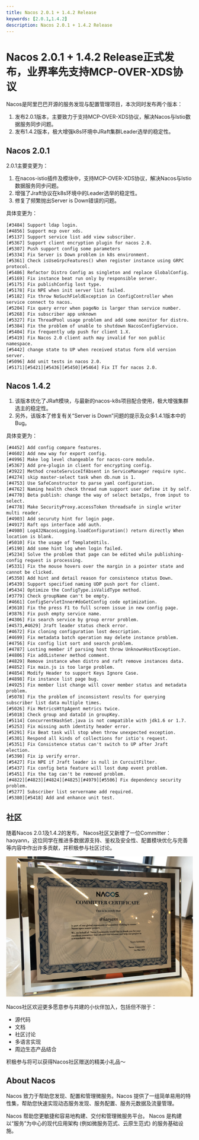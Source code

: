 ```yaml
---
title: Nacos 2.0.1 + 1.4.2 Release
keywords: [2.0.1,1.4.2]
description: Nacos 2.0.1 + 1.4.2 Release
---
```


# Nacos 2.0.1 + 1.4.2 Release正式发布，业界率先支持MCP-OVER-XDS协议

Nacos是阿里巴巴开源的服务发现与配置管理项目，本次同时发布两个版本：

1. 发布2.0.1版本，主要致力于支持MCP-OVER-XDS协议，解决Nacos与Istio数据服务同步问题。
1. 发布1.4.2版本，极大增强k8s环境中JRaft集群Leader选举的稳定性。

## Nacos 2.0.1

2.0.1主要变更为：

1. 在nacos-istio插件及模块中，支持MCP-OVER-XDS协议，解决Nacos与Istio数据服务同步问题。
2. 增强了Jraft协议在k8s环境中的Leader选举的稳定性。
3. 修复了频繁抛出Server is Down错误的问题。

具体变更为：

```
[#3484] Support ldap login.
[#4856] Support mcp over xds.
[#5137] Support service list add view subscriber.
[#5367] Support client encryption plugin for nacos 2.0.
[#5307] Push support config some parameters
[#5334] Fix Server is Down problem in k8s environment.
[#5361] Check isUseGrpcFeatures() when register instance using GRPC protocol.
[#5486] Refactor Distro Config as singleton and replace GlobalConfig.
[#5169] Fix instance beat run only by responsible server.
[#5175] Fix publishConfig lost type.
[#5178] Fix NPE when init server list failed.
[#5182] Fix throw NoSuchFieldException in ConfigController when service connect to nacos.
[#5204] Fix query error when pageNo is larger than service number.
[#5268] Fix subscriber app unknown
[#5327] Fix ThreadPool usage problem and add some monitor for distro.
[#5384] Fix the problem of unable to shutdown NacosConfigService.
[#5404] Fix frequently udp push for client 1.X.
[#5419] Fix Nacos 2.0 client auth may invalid for non public namespace.
[#5442] change state to UP when received status form old version server.
[#5096] Add unit tests in nacos 2.0.
[#5171][#5421][#5436][#5450][#5464] Fix IT for nacos 2.0.
```

## Nacos 1.4.2

1. 该版本优化了JRaft模块，与最新的nacos-k8s项目配合使用，极大增强集群选主的稳定性。
2. 另外，该版本了修复有关“Server is Down”问题的提示及众多1.4.1版本中的Bug。

具体变更为：

```
[#4452] Add config compare features.
[#4602] Add new way for export config.
[#4996] Make log level changeable for nacos-core module.
[#5367] Add pre-plugin in client for encrypting config.
[#3922] Method createServiceIfAbsent in ServiceManager require sync.
[#4274] skip master-select task when db.num is 1.
[#4753] Use SafeConstructor to parse yaml configuration.
[#4762] Naming health check thread num support user define it by self.
[#4770] Beta publish: change the way of select betaIps, from input to select.
[#4778] Make SecurityProxy.accessToken threadsafe in single writer multi reader.
[#4903] Add securuty hint for login page.
[#4917] Raft ops interface add auth.
[#4980] Log4J2NacosLogging.loadConfiguration() return directly When location is blank.
[#5010] Fix the usage of TemplateUtils.
[#5190] Add some hint log when login failed.
[#5234] Solve the problem that page can be edited while publishing-config request is processing.
[#5331] Fix the mouse hovers over the margin in a pointer state and cannot be clicked.
[#5350] Add hint and detail reason for consistence status Down.
[#5439] Support specified naming UDP push port for client.
[#5434] Optimize the ConfigType.isValidType method.
[#3779] Check groupName can't be empty.
[#4661] ConfigServletInner#doGetConfig code optimization.
[#3610] Fix the press F1 to full screen issue in new config page.
[#3876] Fix push empty service name.
[#4306] Fix search service by group error problem.
[#4573,#4629] Jraft leader status check error.
[#4672] Fix cloning configuration lost description.
[#4699] Fix metadata batch operation may delete instance problem.
[#4756] Fix config list sort and search problem.
[#4787] Losting member if parsing host throw UnknownHostException.
[#4806] Fix addListener method comment.
[#4829] Remove instance when distro and raft remove instances data.
[#4852] Fix main.js is too large problem.
[#4854] Modify Header to support Keys Ignore Case.
[#4898] Fix instance list page bug.
[#4925] Fix member list change will cover member status and metadata problem.
[#5078] Fix the problem of inconsistent results for querying subscriber list data multiple times.
[#5026] Fix MetricsHttpAgent metrics twice.
[#5018] Check group and dataId in groupKey.
[#5114] ConcurrentHashSet.java is not compatible with jdk1.6 or 1.7.
[#5253] Fix missing auth identity header error.
[#5291] Fix Beat task will stop when throw unexpected exception.
[#5301] Respond all kinds of collections for istio's request.
[#5351] Fix Consistence status can't switch to UP after Jraft election.
[#5390] Fix ip verify error.
[#5427] Fix NPE if Jraft leader is null in CurcuitFilter.
[#5437] Fix config beta feature will lost dump event problem.
[#5451] Fix the tag can't be removed problem.
[#4822][#4823][#4824][#4825][#4979][#5506] Fix dependency security problem.
[#5277] Subscriber list servername add required.
[#5380][#5418] Add and enhance unit test.
```

## 社区

随着Nacos 2.0.1及1.4.2的发布， Nacos社区又新增了一位Committer：haoyann，这位同学在推进多数据源支持、鉴权及安全性、配置模块优化与完善等内容中作出许多贡献，并积极参与社区讨论。

![haoyann_commiter.jpg](/img/haoyann_commiter.jpg)

Nacos社区欢迎更多愿意参与共建的小伙伴加入，包括但不限于：

- 源代码
- 文档
- 社区讨论
- 多语言实现
- 周边生态产品结合

积极参与将可以获得Nacos社区赠送的精美小礼品～

## About Nacos

Nacos 致力于帮助您发现、配置和管理微服务。Nacos 提供了一组简单易用的特性集，帮助您快速实现动态服务发现、服务配置、服务元数据及流量管理。

Nacos 帮助您更敏捷和容易地构建、交付和管理微服务平台。 Nacos 是构建以“服务”为中心的现代应用架构 (例如微服务范式、云原生范式) 的服务基础设施。